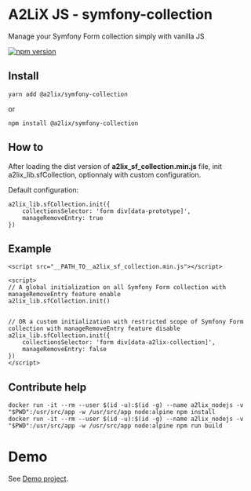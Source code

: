# A2LiX JS - symfony-collection

Manage your Symfony Form collection simply with vanilla JS

[![npm version](https://badge.fury.io/js/%40a2lix%2Fsymfony-collection.svg)](https://badge.fury.io/js/%40a2lix%2Fsymfony-collection)


## Install

```
yarn add @a2lix/symfony-collection
```
or
```
npm install @a2lix/symfony-collection
```

## How to

After loading the dist version of **a2lix_sf_collection.min.js** file, init a2lix_lib.sfCollection, optionnaly with custom configuration.

Default configuration:

```
a2lix_lib.sfCollection.init({
    collectionsSelector: 'form div[data-prototype]',
    manageRemoveEntry: true
})
```


## Example

```
<script src="__PATH_TO__a2lix_sf_collection.min.js"></script>

<script>
// A global initialization on all Symfony Form collection with manageRemoveEntry feature enable
a2lix_lib.sfCollection.init()


// OR a custom initialization with restricted scope of Symfony Form collection with manageRemoveEntry feature disable
a2lix_lib.sfCollection.init({
    collectionsSelector: 'form div[data-a2lix-collection]',
    manageRemoveEntry: false
})
</script>
```


## Contribute help

```
docker run -it --rm --user $(id -u):$(id -g) --name a2lix_nodejs -v "$PWD":/usr/src/app -w /usr/src/app node:alpine npm install
docker run -it --rm --user $(id -u):$(id -g) --name a2lix_nodejs -v "$PWD":/usr/src/app -w /usr/src/app node:alpine npm run build

```


# Demo

See [Demo project](https://github.com/a2lix/Demo).
